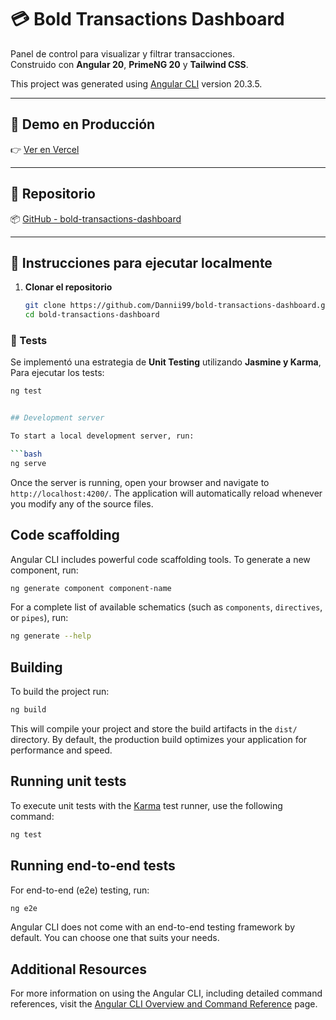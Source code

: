 # 💳 Bold Transactions Dashboard

Panel de control para visualizar y filtrar transacciones.  
Construido con **Angular 20**, **PrimeNG 20** y **Tailwind CSS**.


This project was generated using [Angular CLI](https://github.com/angular/angular-cli) version 20.3.5.

---

## 🚀 Demo en Producción
👉 [Ver en Vercel](https://bold-transactions-dashboard.vercel.app/#/dashboard)

---

## 🧠 Repositorio
📦 [GitHub - bold-transactions-dashboard](https://github.com/Dannii99/bold-transactions-dashboard)

---

## 🧩 Instrucciones para ejecutar localmente

1. **Clonar el repositorio**
   ```bash
   git clone https://github.com/Dannii99/bold-transactions-dashboard.git
   cd bold-transactions-dashboard

### 🧪 Tests
Se implementó una estrategia de **Unit Testing** utilizando **Jasmine y Karma**,
Para ejecutar los tests:
```bash
ng test


## Development server

To start a local development server, run:

```bash
ng serve
```

Once the server is running, open your browser and navigate to `http://localhost:4200/`. The application will automatically reload whenever you modify any of the source files.

## Code scaffolding

Angular CLI includes powerful code scaffolding tools. To generate a new component, run:

```bash
ng generate component component-name
```

For a complete list of available schematics (such as `components`, `directives`, or `pipes`), run:

```bash
ng generate --help
```

## Building

To build the project run:

```bash
ng build
```

This will compile your project and store the build artifacts in the `dist/` directory. By default, the production build optimizes your application for performance and speed.

## Running unit tests

To execute unit tests with the [Karma](https://karma-runner.github.io) test runner, use the following command:

```bash
ng test
```

## Running end-to-end tests

For end-to-end (e2e) testing, run:

```bash
ng e2e
```

Angular CLI does not come with an end-to-end testing framework by default. You can choose one that suits your needs.

## Additional Resources

For more information on using the Angular CLI, including detailed command references, visit the [Angular CLI Overview and Command Reference](https://angular.dev/tools/cli) page.
